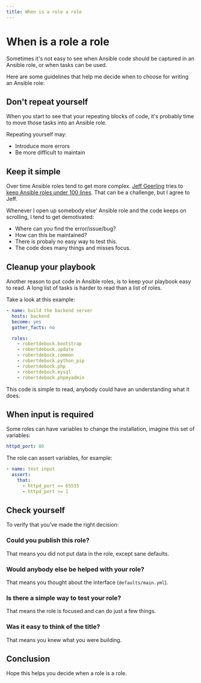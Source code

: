 ```yaml
---
title: When is a role a role
---
```


# When is a role a role

Sometimes it's not easy to see when Ansible code should be captured in an Ansible role, or when tasks can be used.

Here are some guidelines that help me decide when to choose for writing an Ansible role:

## Don't repeat yourself

When you start to see that your repeating blocks of code, it's probably time to move those tasks into an Ansible role.

Repeating yourself may:
- Introduce more errors
- Be more difficult to maintain

## Keep it simple

Over time Ansible roles tend to get more complex. [Jeff Geerling](https://www.jeffgeerling.com/) tries to [keep Ansible roles under 100 lines](https://www.ansible.com/blog/make-your-ansible-playbooks-flexible-maintainable-and-scalable). That can be a challenge, but I agree to Jeff.

Whenever I open up somebody else' Ansible role and the code keeps on scrolling, I tend to get demotivated:

- Where can you find the error/issue/bug?
- How can this be maintained?
- There is probaly no easy way to test this.
- The code does many things and misses focus.

## Cleanup your playbook

Another reason to put code in Ansible roles, is to keep your playbook easy to read. A long list of tasks is harder to read than a list of roles.

Take a look at this example:

```yaml
- name: build the backend server
  hosts: backend
  become: yes
  gather_facts: no

  roles:
    - robertdebock.bootstrap
    - robertdebock.update
    - robertdebock.common
    - robertdebock.python_pip
    - robertdebock.php
    - robertdebock.mysql
    - robertdebock.phpmyadmin
```

This code is simple to read, anybody could have an understanding what it does.

## When input is required

Some roles can have variables to change the installation, imagine this set of variables:

```yaml
httpd_port: 80
```

The role can assert variables, for example:

```yaml
- name: test input
  assert:
    that:
      - httpd_port <= 65535
      - httpd_port >= 1
```

## Check yourself

To verify that you've made the right decision:

### Could you publish this role?

That means you did not put data in the role, except sane defaults.

### Would anybody else be helped with your role?

That means you thought about the interface (`defaults/main.yml`).

### Is there a simple way to test your role?

That means the role is focused and can do just a few things.

### Was it easy to think of the title?

That means you knew what you were building.

## Conclusion

Hope this helps you decide when a role is a role.
